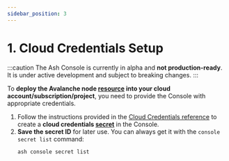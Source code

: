 ```yaml
---
sidebar_position: 3
---
```


# 1. Cloud Credentials Setup

:::caution
The Ash Console is currently in alpha and **not production-ready**. It is under active development and subject to breaking changes.
:::

To **deploy the Avalanche node [resource](/docs/console/glossary#resource) into your cloud account/subscription/project**, you need to provide the Console with appropriate credentials.

1. Follow the instructions provided in the [Cloud Credentials reference](/docs/console/references/cloud-credential) to create a **cloud credentials [secret](/docs/console/glossary#secret)** in the Console.
2. **Save the secret ID** for later use. You can always get it with the `console secret list` command:
   ```bash
   ash console secret list
   ```
